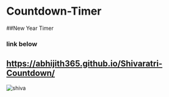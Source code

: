 # Countdown-Timer
##New Year Timer 
### link below
## https://abhijith365.github.io/Shivaratri-Countdown/
![shiva](https://user-images.githubusercontent.com/83777126/210263343-797ecfee-48d2-4eb3-96fe-2f160804acb2.jpg)
